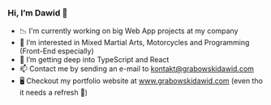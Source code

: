 ### Hi, I’m Dawid 🤠

- 📉 I'm currently working on big Web App projects at my company
- 👀 I’m interested in Mixed Martial Arts, Motorcycles and Programming (Front-End especially)
- 🌱 I’m getting deep into TypeScript and React
- 📫 Contact me by sending an e-mail to kontakt@grabowskidawid.com
- 🖥 Checkout my portfolio website at www.grabowskidawid.com (even tho it needs a refresh 🥴)
